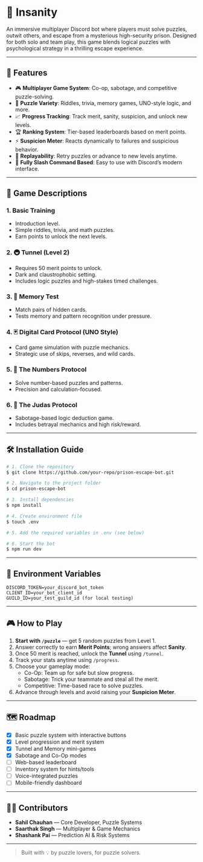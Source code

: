 # 🧠 Insanity

An immersive multiplayer Discord bot where players must solve puzzles, outwit others, and escape from a mysterious high-security prison. Designed for both solo and team play, this game blends logical puzzles with psychological strategy in a thrilling escape experience.

---

## 🚀 Features

- 🎮 **Multiplayer Game System**: Co-op, sabotage, and competitive puzzle-solving.
- 🧩 **Puzzle Variety**: Riddles, trivia, memory games, UNO-style logic, and more.
- 📈 **Progress Tracking**: Track merit, sanity, suspicion, and unlock new levels.
- 🏆 **Ranking System**: Tier-based leaderboards based on merit points.
- ⚡ **Suspicion Meter**: Reacts dynamically to failures and suspicious behavior.
- 🔄 **Replayability**: Retry puzzles or advance to new levels anytime.
- 💬 **Fully Slash Command Based**: Easy to use with Discord’s modern interface.

---

## 🧩 Game Descriptions

### 1. **Basic Training**
- Introduction level.
- Simple riddles, trivia, and math puzzles.
- Earn points to unlock the next levels.

### 2. **🚇 Tunnel (Level 2)**
- Requires 50 merit points to unlock.
- Dark and claustrophobic setting.
- Includes logic puzzles and high-stakes timed challenges.

### 3. **🎴 Memory Test**
- Match pairs of hidden cards.
- Tests memory and pattern recognition under pressure.

### 4. **🃏 Digital Card Protocol (UNO Style)**
- Card game simulation with puzzle mechanics.
- Strategic use of skips, reverses, and wild cards.

### 5. **🔢 The Numbers Protocol**
- Solve number-based puzzles and patterns.
- Precision and calculation-focused.

### 6. **👥 The Judas Protocol**
- Sabotage-based logic deduction game.
- Includes betrayal mechanics and high risk/reward.

---

## 🛠️ Installation Guide

```bash
# 1. Clone the repository
$ git clone https://github.com/your-repo/prison-escape-bot.git

# 2. Navigate to the project folder
$ cd prison-escape-bot

# 3. Install dependencies
$ npm install

# 4. Create environment file
$ touch .env

# 5. Add the required variables in .env (see below)

# 6. Start the bot
$ npm run dev
```

---

## 🔧 Environment Variables

```
DISCORD_TOKEN=your_discord_bot_token
CLIENT_ID=your_bot_client_id
GUILD_ID=your_test_guild_id (for local testing)
```

---

## 🎮 How to Play

1. **Start with `/puzzle`** — get 5 random puzzles from Level 1.
2. Answer correctly to earn **Merit Points**; wrong answers affect **Sanity**.
3. Once 50 merit is reached, unlock the **Tunnel** using `/tunnel`.
4. Track your stats anytime using `/progress`.
5. Choose your gameplay mode:
   - Co-Op: Team up for safe but slow progress.
   - Sabotage: Trick your teammate and steal all the merit.
   - Competitive: Time-based race to solve puzzles.
6. Advance through levels and avoid raising your **Suspicion Meter**.

---

## 🗺️ Roadmap

- [x] Basic puzzle system with interactive buttons
- [x] Level progression and merit system
- [x] Tunnel and Memory mini-games
- [x] Sabotage and Co-Op modes
- [ ] Web-based leaderboard
- [ ] Inventory system for hints/tools
- [ ] Voice-integrated puzzles
- [ ] Mobile-friendly dashboard

---

## 👨‍💻 Contributors

- **Sahil Chauhan** — Core Developer, Puzzle Systems
- **Saarthak Singh** — Multiplayer & Game Mechanics
- **Shashank Pai** — Prediction AI & Risk Systems

---

> Built with 💡 by puzzle lovers, for puzzle solvers.


